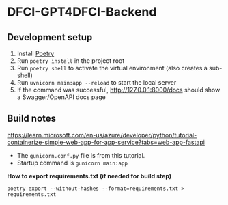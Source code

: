 # DFCI-GPT4DFCI-Backend

## Development setup

1. Install [Poetry](https://python-poetry.org/docs/)
2. Run `poetry install` in the project root
3. Run `poetry shell` to activate the virtual environment (also creates a sub-shell)
4. Run `uvnicorn main:app --reload` to start the local server
5. If the command was successful, http://127.0.0.1:8000/docs should show a Swagger/OpenAPI docs page

## Build notes
https://learn.microsoft.com/en-us/azure/developer/python/tutorial-containerize-simple-web-app-for-app-service?tabs=web-app-fastapi

* The `gunicorn.conf.py` file is from this tutorial.
* Startup command is `gunicorn main:app`

**How to export requirements.txt (if needed for build step)**
```
poetry export --without-hashes --format=requirements.txt > requirements.txt
```